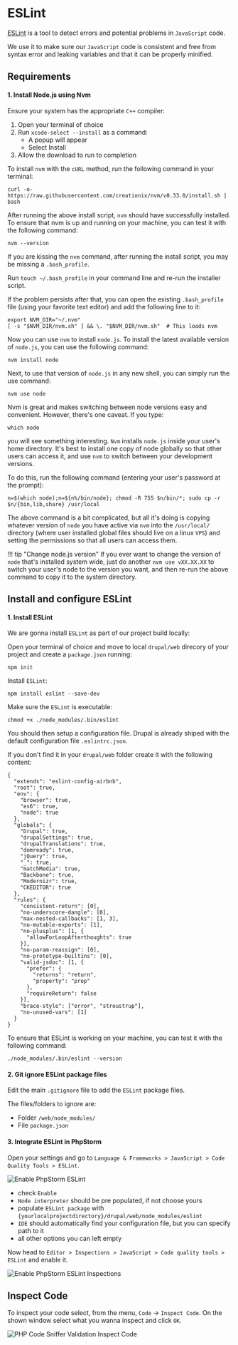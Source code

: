 # ESLint

[ESLint](http://eslint.org/) is a tool to detect errors and potential problems in `JavaScript` code.

We use it to make sure our `JavaScript` code is consistent and free from syntax error and leaking variables and that it can be properly minified.

## Requirements

#### 1. Install Node.js using Nvm

Ensure your system has the appropriate `C++` compiler:

1. Open your terminal of choice
2. Run `xcode-select --install` as a command:
    * A popup will appear
    * Select Install
3. Allow the download to run to completion

To install `nvm` with the `cURL` method, run the following command in your terminal:

    curl -o- https://raw.githubusercontent.com/creationix/nvm/v0.33.0/install.sh | bash

After running the above install script, `nvm` should have successfully installed. To ensure that nvm is up and running on your machine, you can test it with the following command:

    nvm --version

If you are kissing the `nvm` command, after running the install script, you may be missing a `.bash_profile`.

Run `touch ~/.bash_profile` in your command line and re-run the installer script.

If the problem persists after that, you can open the existing `.bash_profile` file (using your favorite text editor) and add the following line to it:

    export NVM_DIR="~/.nvm"
    [ -s "$NVM_DIR/nvm.sh" ] && \. "$NVM_DIR/nvm.sh"  # This loads nvm

Now you can use `nvm` to install `node.js`. To install the latest available version of `node.js`, you can use the following command:

    nvm install node

Next, to use that version of `node.js` in any new shell, you can simply run the use command:

    nvm use node

Nvm is great and makes switching between node versions easy and convenient. However, there's one caveat. If you type:

    which node

you will see something interesting. `Nvm` installs `node.js` inside your user's home directory. It's best to install one copy of node globally so that other users can access it, and use `nvm` to switch between your development versions.

To do this, run the following command (entering your user's password at the prompt):

    n=$(which node);n=${n%/bin/node}; chmod -R 755 $n/bin/*; sudo cp -r $n/{bin,lib,share} /usr/local

The above command is a bit complicated, but all it's doing is copying whatever version of `node` you have active via `nvm` into the `/usr/local/` directory (where user installed global files should live on a linux `VPS`) and setting the permissions so that all users can access them.

!!! tip "Change node.js version"
    If you ever want to change the version of `node` that's installed system wide, just do another `nvm use vXX.XX.XX` to switch your user's node to the version you want, and then re-run the above command to copy it to the system directory.

## Install and configure ESLint

#### 1. Install ESLint

We are gonna install `ESLint` as part of our project build locally:

Open your terminal of choice and move to local `drupal/web` direcory of your project and create a `package.json` running:

    npm init

Install `ESLint`:

    npm install eslint --save-dev

Make sure the `ESLint` is executable:

    chmod +x ./node_modules/.bin/eslint

You should then setup a configuration file. Drupal is already shiped with the default configuration file `.eslintrc.json`.

If you don't find it in your `drupal/web` folder create it with the following content:

    {
      "extends": "eslint-config-airbnb",
      "root": true,
      "env": {
        "browser": true,
        "es6": true,
        "node": true
      },
      "globals": {
        "Drupal": true,
        "drupalSettings": true,
        "drupalTranslations": true,
        "domready": true,
        "jQuery": true,
        "_": true,
        "matchMedia": true,
        "Backbone": true,
        "Modernizr": true,
        "CKEDITOR": true
      },
      "rules": {
        "consistent-return": [0],
        "no-underscore-dangle": [0],
        "max-nested-callbacks": [1, 3],
        "no-mutable-exports": [1],
        "no-plusplus": [1, {
          "allowForLoopAfterthoughts": true
        }],
        "no-param-reassign": [0],
        "no-prototype-builtins": [0],
        "valid-jsdoc": [1, {
          "prefer": {
            "returns": "return",
            "property": "prop"
          },
          "requireReturn": false
        }],
        "brace-style": ["error", "stroustrup"],
        "no-unused-vars": [1]
      }
    }

To ensure that ESLint is working on your machine, you can test it with the following command:

    ./node_modules/.bin/eslint --version

#### 2. Git ignore ESLint package files

Edit the main `.gitignore` file to add the `ESLint` package files.

The files/folders to ignore are:

* Folder `/web/node_modules/`
* File `package.json`

#### 3. Integrate ESLint in PhpStorm

Open your settings and go to `Language & Frameworks > JavaScript > Code Quality Tools > ESLint`.

![Enable PhpStorm ESLint](../img/drupal/phpstorm_44.png "Enable PhpStorm ESLint")

* check `Enable`
* `Node interpreter` should be pre populated, if not choose yours
* populate `ESLint package` with `{yourlocalprojectdirectory}/drupal/web/node_modules/eslint`
* `IDE` should automatically find your  configuration file, but you can specify path to it
* all other options you can left empty

Now head to `Editor > Inspections > JavaScript > Code quality tools > ESLint` and enable it.

![Enable PhpStorm ESLint Inspections](../img/drupal/phpstorm_45.png "Enable PhpStorm ESLint Inspections")

## Inspect Code

To inspect your code select, from the menu, `Code` -> `Inspect Code`. On the shown window select what you wanna inspect and click `OK`.

![PHP Code Sniffer Validation Inspect Code](../img/drupal/phpstorm_42.png "PHP Code Sniffer Validation Inspect Code")